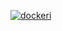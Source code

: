 [![dockeri](http://dockeri.co/image/cignoir/play-scala)](https://hub.docker.com/r/cignoir/play-scala/)
